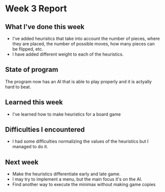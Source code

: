 # Week 3 Report

## What I've done this week

- I've added heuristics that take into account the number of pieces, where they are placed, the number of possible moves, how many pieces can be flipped, etc.
- I have added different weight to each of the heuristics.

## State of program

The program now has an AI that is able to play properly and it is actyally hard to beat.

## Learned this week

- I've learned how to make heuristics for a board game

## Difficulties I encountered

- I had some difficulties normalizing the values of the heuristics but I managed to do it.

## Next week

- Make the heuristics differentiate early and late game.
- I may try to implement a menu, but the main focus it's on the AI.
- Find another way to execute the minimax without making game copies
